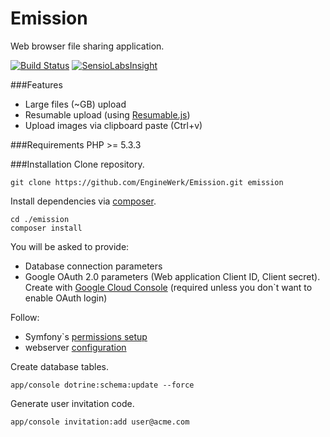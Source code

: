 Emission
====
Web browser file sharing application.

[![Build Status](https://travis-ci.org/EngineWerk/Emission.svg?branch=master)](https://travis-ci.org/EngineWerk/Emission)
[![SensioLabsInsight](https://insight.sensiolabs.com/projects/812ecaf4-0b31-4e3d-9941-787ab06a1149/mini.png)](https://insight.sensiolabs.com/projects/812ecaf4-0b31-4e3d-9941-787ab06a1149)

###Features
- Large files (~GB) upload
- Resumable upload (using [Resumable.js](https://github.com/23/resumable.js))
- Upload images via clipboard paste (Ctrl+v)

###Requirements
PHP >= 5.3.3

###Installation
Clone repository.

    git clone https://github.com/EngineWerk/Emission.git emission
    
Install dependencies via [composer](https://getcomposer.org/download/).

    cd ./emission
    composer install

You will be asked to provide:

- Database connection parameters
- Google OAuth 2.0 parameters (Web application Client ID, Client secret). Create with [Google Cloud Console](https://cloud.google.com/console/project) (required unless you don`t want to enable OAuth login)

Follow:

- Symfony`s [permissions setup](http://symfony.com/doc/current/book/installation.html#configuration-and-setup)
- webserver [configuration](http://symfony.com/doc/current/cookbook/configuration/web_server_configuration.html)
    
Create database tables.

    app/console dotrine:schema:update --force

Generate user invitation code.

    app/console invitation:add user@acme.com